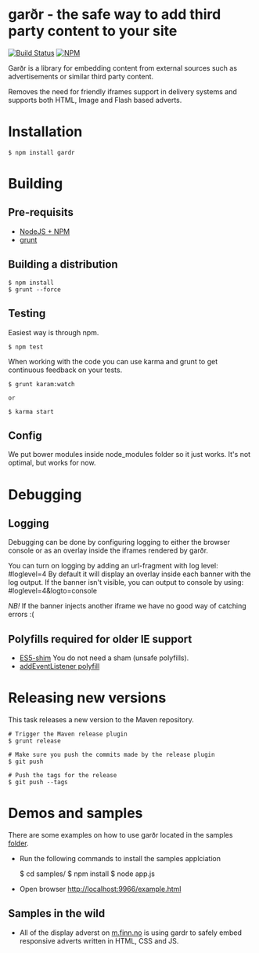 # garðr - the safe way to add third party content to your site

[![Build Status](https://travis-ci.org/gardr/gardr.png)](https://travis-ci.org/gardr/gardr)
[![NPM](https://nodei.co/npm/gardr.png?stars=true&downloads=true)](https://npmjs.org/package/gardr)

Garðr is a library for embedding content from external sources such as advertisements or similar third party content.

Removes the need for friendly iframes support in delivery systems and supports both HTML, Image and Flash based adverts.

# Installation

	$ npm install gardr


# Building

## Pre-requisits
* [NodeJS + NPM](http://nodejs.org)
* [grunt](http://gruntjs.com/)

## Building a distribution

	$ npm install
	$ grunt --force

## Testing
Easiest way is through npm.

	$ npm test

When working with the code you can use karma and grunt to get continuous feedback on your tests.

	$ grunt karam:watch

	or

	$ karma start

## Config

We put bower modules inside node_modules folder so it just works. It's not optimal, but works for now.

# Debugging

## Logging

Debugging can be done by configuring logging to either the browser console or as an overlay inside the iframes rendered by garðr.

You can turn on logging by adding an url-fragment with log level: #loglevel=4
By default it will display an overlay inside each banner with the log output. If the banner isn't visible, you can output to console by using: #loglevel=4&logto=console

*NB!* If the banner injects another iframe we have no good way of catching errors :(


## Polyfills required for older IE support

* [ES5-shim](https://npmjs.org/package/es5-shim) You do not need a sham (unsafe polyfills).
* [addEventListener polyfill](https://gist.github.com/eirikbacker/2864711/dcc32b15ea79f8f364ca1707f81ec74a15fa25db)

# Releasing new versions
This task releases a new version to the Maven repository.

	# Trigger the Maven release plugin
	$ grunt release

	# Make sure you push the commits made by the release plugin
	$ git push

	# Push the tags for the release
	$ git push --tags

# Demos and samples

There are some examples on how to use garðr located in the samples [folder](./samples).
* Run the following commands to install the samples applciation

	$ cd samples/
	$ npm install
	$ node app.js

* Open browser [http://localhost:9966/example.html](http://localhost:9966/example.html)

## Samples in the wild

* All of the display adverst on [m.finn.no](http://m.finn.no/) is using gardr to safely embed responsive adverts written in HTML, CSS and JS.
